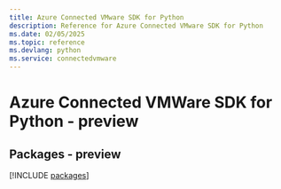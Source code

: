 ```yaml
---
title: Azure Connected VMware SDK for Python
description: Reference for Azure Connected VMware SDK for Python
ms.date: 02/05/2025
ms.topic: reference
ms.devlang: python
ms.service: connectedvmware
---
```

# Azure Connected VMWare SDK for Python - preview
## Packages - preview
[!INCLUDE [packages](connected-vmware-index.md)]